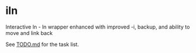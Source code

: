 iln
===

Interactive ln - ln wrapper enhanced with improved -i, backup, and ability to move and link back

See [TODO.md](TODO.md) for the task list.
